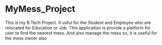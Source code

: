 # MyMess_Project
This is my B.Tech Project. It usful for the Student and Employee who are relocated for Education or Job. This application is provide a platform for user to find the nearest mess. And also manage the mess so, it is useful for the mess owner also
